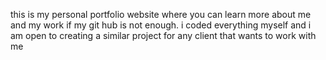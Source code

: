 this is my personal portfolio website where you can learn more about me and my work if my git hub is not enough.
i coded everything myself and i am open to creating a similar project for any client that wants to work with me 
